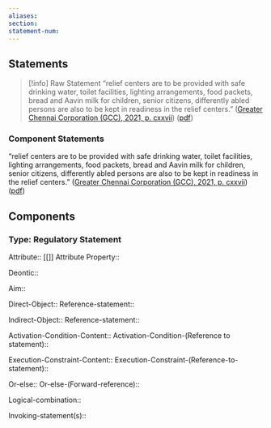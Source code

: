 ```yaml
---
aliases: 
section: 
statement-num: 
---
```

## Statements 
> [!info] Raw Statement
> “relief centers are to be provided with safe drinking water, toilet facilities, lighting arrangements, food packets, bread and Aavin milk for children, senior citizens, differently abled persons are also to be kept in readiness in the relief centers.” ([Greater Chennai Corporation (GCC), 2021, p. cxxvii](zotero://select/library/items/AZZSXLC8)) ([pdf](zotero://open-pdf/library/items/ZWDYK52D?page=127&annotation=SRPLFMKZ)) 
> 

### Component Statements
“relief centers are to be provided with safe drinking water, toilet facilities, lighting arrangements, food packets, bread and Aavin milk for children, senior citizens, differently abled persons are also to be kept in readiness in the relief centers.” ([Greater Chennai Corporation (GCC), 2021, p. cxxvii](zotero://select/library/items/AZZSXLC8)) ([pdf](zotero://open-pdf/library/items/ZWDYK52D?page=127&annotation=SRPLFMKZ)) 
## Components
### Type: Regulatory Statement
Attribute:: [[]]
	Attribute Property::

Deontic::

Aim::

Direct-Object::
	Reference-statement::

Indirect-Object::
	Reference-statement::

Activation-Condition-Content::
	Activation-Condition-(Reference to statement)::

Execution-Constraint-Content::
	Execution-Constraint-(Reference-to-statement)::

Or-else::
	Or-else-(Forward-reference)::

Logical-combination::

Invoking-statement(s)::